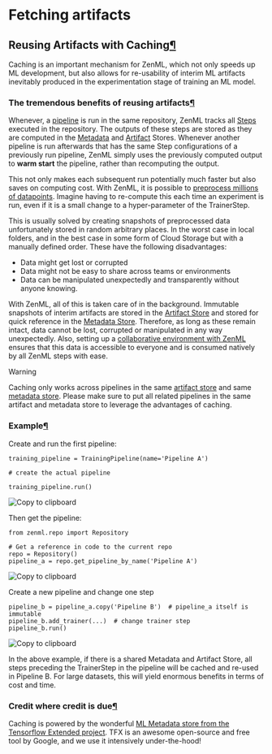 # Fetching artifacts

## Reusing Artifacts with Caching[¶](http://docs.zenml.io.s3-website.eu-central-1.amazonaws.com/benefits/reusing-artifacts.html#reusing-artifacts-with-caching)

Caching is an important mechanism for ZenML, which not only speeds up ML development, but also allows for re-usability of interim ML artifacts inevitably produced in the experimentation stage of training an ML model.

### The tremendous benefits of reusing artifacts[¶](http://docs.zenml.io.s3-website.eu-central-1.amazonaws.com/benefits/reusing-artifacts.html#the-tremendous-benefits-of-reusing-artifacts)

Whenever, a [pipeline](http://docs.zenml.io.s3-website.eu-central-1.amazonaws.com/pipelines/what-is-a-pipeline.html) is run in the same repository, ZenML tracks all [Steps](http://docs.zenml.io.s3-website.eu-central-1.amazonaws.com/steps/what-is-a-step.html) executed in the repository. The outputs of these steps are stored as they are computed in the [Metadata](http://docs.zenml.io.s3-website.eu-central-1.amazonaws.com/repository/metadata-store.html) and [Artifact](http://docs.zenml.io.s3-website.eu-central-1.amazonaws.com/repository/artifact-store.html) Stores. Whenever another pipeline is run afterwards that has the same Step configurations of a previously run pipeline, ZenML simply uses the previously computed output to **warm start** the pipeline, rather than recomputing the output.

This not only makes each subsequent run potentially much faster but also saves on computing cost. With ZenML, it is possible to [preprocess millions of datapoints](http://docs.zenml.io.s3-website.eu-central-1.amazonaws.com/tutorials/building-a-classifier-on-33m-samples.html). Imagine having to re-compute this each time an experiment is run, even if it is a small change to a hyper-parameter of the TrainerStep.

This is usually solved by creating snapshots of preprocessed data unfortunately stored in random arbitrary places. In the worst case in local folders, and in the best case in some form of Cloud Storage but with a manually defined order. These have the following disadvantages:

* Data might get lost or corrupted
* Data might not be easy to share across teams or environments
* Data can be manipulated unexpectedly and transparently without anyone knowing.

With ZenML, all of this is taken care of in the background. Immutable snapshots of interim artifacts are stored in the [Artifact Store](http://docs.zenml.io.s3-website.eu-central-1.amazonaws.com/repository/artifact-store.html) and stored for quick reference in the [Metadata Store](http://docs.zenml.io.s3-website.eu-central-1.amazonaws.com/repository/metadata-store.html). Therefore, as long as these remain intact, data cannot be lost, corrupted or manipulated in any way unexpectedly. Also, setting up a [collaborative environment with ZenML](http://docs.zenml.io.s3-website.eu-central-1.amazonaws.com/repository/team-collaboration-with-zenml.html) ensures that this data is accessible to everyone and is consumed natively by all ZenML steps with ease.

Warning

Caching only works across pipelines in the same [artifact store](http://docs.zenml.io.s3-website.eu-central-1.amazonaws.com/repository/artifact-store.html) and same [metadata store](http://docs.zenml.io.s3-website.eu-central-1.amazonaws.com/repository/metadata-store.html). Please make sure to put all related pipelines in the same artifact and metadata store to leverage the advantages of caching.

### Example[¶](http://docs.zenml.io.s3-website.eu-central-1.amazonaws.com/benefits/reusing-artifacts.html#example)

Create and run the first pipeline:

```text
training_pipeline = TrainingPipeline(name='Pipeline A')

# create the actual pipeline

training_pipeline.run()
```

![Copy to clipboard](http://docs.zenml.io.s3-website.eu-central-1.amazonaws.com/_static/copy-button.svg)

Then get the pipeline:

```text
from zenml.repo import Repository

# Get a reference in code to the current repo
repo = Repository()
pipeline_a = repo.get_pipeline_by_name('Pipeline A')
```

![Copy to clipboard](http://docs.zenml.io.s3-website.eu-central-1.amazonaws.com/_static/copy-button.svg)

Create a new pipeline and change one step

```text
pipeline_b = pipeline_a.copy('Pipeline B')  # pipeline_a itself is immutable
pipeline_b.add_trainer(...)  # change trainer step
pipeline_b.run()
```

![Copy to clipboard](http://docs.zenml.io.s3-website.eu-central-1.amazonaws.com/_static/copy-button.svg)

In the above example, if there is a shared Metadata and Artifact Store, all steps preceding the TrainerStep in the pipeline will be cached and re-used in Pipeline B. For large datasets, this will yield enormous benefits in terms of cost and time.

### Credit where credit is due[¶](http://docs.zenml.io.s3-website.eu-central-1.amazonaws.com/benefits/reusing-artifacts.html#credit-where-credit-is-due)

Caching is powered by the wonderful [ML Metadata store from the Tensorflow Extended project](https://www.tensorflow.org/tfx/guide/mlmd). TFX is an awesome open-source and free tool by Google, and we use it intensively under-the-hood!  


